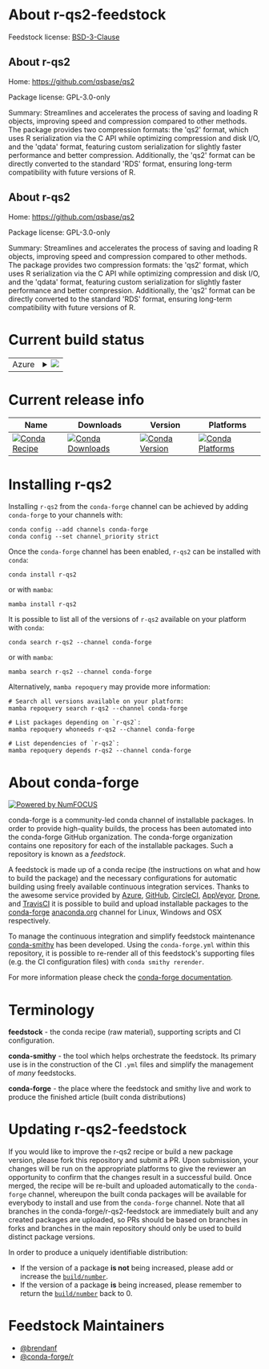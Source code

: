 About r-qs2-feedstock
=====================

Feedstock license: [BSD-3-Clause](https://github.com/conda-forge/r-qs2-feedstock/blob/main/LICENSE.txt)


About r-qs2
-----------

Home: https://github.com/qsbase/qs2

Package license: GPL-3.0-only

Summary: Streamlines and accelerates the process of saving and loading R objects, improving speed and compression compared to other methods. The package provides two compression formats: the 'qs2' format, which uses R serialization via the C API while optimizing compression and disk I/O, and the 'qdata' format, featuring custom serialization for slightly faster performance and better compression. Additionally, the 'qs2' format can be directly converted to the standard 'RDS' format, ensuring long-term compatibility with future versions of R.

About r-qs2
-----------

Home: https://github.com/qsbase/qs2

Package license: GPL-3.0-only

Summary: Streamlines and accelerates the process of saving and loading R objects, improving speed and compression compared to other methods. The package provides two compression formats: the 'qs2' format, which uses R serialization via the C API while optimizing compression and disk I/O, and the 'qdata' format, featuring custom serialization for slightly faster performance and better compression. Additionally, the 'qs2' format can be directly converted to the standard 'RDS' format, ensuring long-term compatibility with future versions of R.

Current build status
====================


<table>
    
  <tr>
    <td>Azure</td>
    <td>
      <details>
        <summary>
          <a href="https://dev.azure.com/conda-forge/feedstock-builds/_build/latest?definitionId=24631&branchName=main">
            <img src="https://dev.azure.com/conda-forge/feedstock-builds/_apis/build/status/r-qs2-feedstock?branchName=main">
          </a>
        </summary>
        <table>
          <thead><tr><th>Variant</th><th>Status</th></tr></thead>
          <tbody><tr>
              <td>linux_64_r_base4.3</td>
              <td>
                <a href="https://dev.azure.com/conda-forge/feedstock-builds/_build/latest?definitionId=24631&branchName=main">
                  <img src="https://dev.azure.com/conda-forge/feedstock-builds/_apis/build/status/r-qs2-feedstock?branchName=main&jobName=linux&configuration=linux%20linux_64_r_base4.3" alt="variant">
                </a>
              </td>
            </tr><tr>
              <td>linux_64_r_base4.4</td>
              <td>
                <a href="https://dev.azure.com/conda-forge/feedstock-builds/_build/latest?definitionId=24631&branchName=main">
                  <img src="https://dev.azure.com/conda-forge/feedstock-builds/_apis/build/status/r-qs2-feedstock?branchName=main&jobName=linux&configuration=linux%20linux_64_r_base4.4" alt="variant">
                </a>
              </td>
            </tr><tr>
              <td>osx_64_r_base4.3</td>
              <td>
                <a href="https://dev.azure.com/conda-forge/feedstock-builds/_build/latest?definitionId=24631&branchName=main">
                  <img src="https://dev.azure.com/conda-forge/feedstock-builds/_apis/build/status/r-qs2-feedstock?branchName=main&jobName=osx&configuration=osx%20osx_64_r_base4.3" alt="variant">
                </a>
              </td>
            </tr><tr>
              <td>osx_64_r_base4.4</td>
              <td>
                <a href="https://dev.azure.com/conda-forge/feedstock-builds/_build/latest?definitionId=24631&branchName=main">
                  <img src="https://dev.azure.com/conda-forge/feedstock-builds/_apis/build/status/r-qs2-feedstock?branchName=main&jobName=osx&configuration=osx%20osx_64_r_base4.4" alt="variant">
                </a>
              </td>
            </tr><tr>
              <td>win_64_r_base4.3</td>
              <td>
                <a href="https://dev.azure.com/conda-forge/feedstock-builds/_build/latest?definitionId=24631&branchName=main">
                  <img src="https://dev.azure.com/conda-forge/feedstock-builds/_apis/build/status/r-qs2-feedstock?branchName=main&jobName=win&configuration=win%20win_64_r_base4.3" alt="variant">
                </a>
              </td>
            </tr><tr>
              <td>win_64_r_base4.4</td>
              <td>
                <a href="https://dev.azure.com/conda-forge/feedstock-builds/_build/latest?definitionId=24631&branchName=main">
                  <img src="https://dev.azure.com/conda-forge/feedstock-builds/_apis/build/status/r-qs2-feedstock?branchName=main&jobName=win&configuration=win%20win_64_r_base4.4" alt="variant">
                </a>
              </td>
            </tr>
          </tbody>
        </table>
      </details>
    </td>
  </tr>
</table>

Current release info
====================

| Name | Downloads | Version | Platforms |
| --- | --- | --- | --- |
| [![Conda Recipe](https://img.shields.io/badge/recipe-r--qs2-green.svg)](https://anaconda.org/conda-forge/r-qs2) | [![Conda Downloads](https://img.shields.io/conda/dn/conda-forge/r-qs2.svg)](https://anaconda.org/conda-forge/r-qs2) | [![Conda Version](https://img.shields.io/conda/vn/conda-forge/r-qs2.svg)](https://anaconda.org/conda-forge/r-qs2) | [![Conda Platforms](https://img.shields.io/conda/pn/conda-forge/r-qs2.svg)](https://anaconda.org/conda-forge/r-qs2) |

Installing r-qs2
================

Installing `r-qs2` from the `conda-forge` channel can be achieved by adding `conda-forge` to your channels with:

```
conda config --add channels conda-forge
conda config --set channel_priority strict
```

Once the `conda-forge` channel has been enabled, `r-qs2` can be installed with `conda`:

```
conda install r-qs2
```

or with `mamba`:

```
mamba install r-qs2
```

It is possible to list all of the versions of `r-qs2` available on your platform with `conda`:

```
conda search r-qs2 --channel conda-forge
```

or with `mamba`:

```
mamba search r-qs2 --channel conda-forge
```

Alternatively, `mamba repoquery` may provide more information:

```
# Search all versions available on your platform:
mamba repoquery search r-qs2 --channel conda-forge

# List packages depending on `r-qs2`:
mamba repoquery whoneeds r-qs2 --channel conda-forge

# List dependencies of `r-qs2`:
mamba repoquery depends r-qs2 --channel conda-forge
```


About conda-forge
=================

[![Powered by
NumFOCUS](https://img.shields.io/badge/powered%20by-NumFOCUS-orange.svg?style=flat&colorA=E1523D&colorB=007D8A)](https://numfocus.org)

conda-forge is a community-led conda channel of installable packages.
In order to provide high-quality builds, the process has been automated into the
conda-forge GitHub organization. The conda-forge organization contains one repository
for each of the installable packages. Such a repository is known as a *feedstock*.

A feedstock is made up of a conda recipe (the instructions on what and how to build
the package) and the necessary configurations for automatic building using freely
available continuous integration services. Thanks to the awesome service provided by
[Azure](https://azure.microsoft.com/en-us/services/devops/), [GitHub](https://github.com/),
[CircleCI](https://circleci.com/), [AppVeyor](https://www.appveyor.com/),
[Drone](https://cloud.drone.io/welcome), and [TravisCI](https://travis-ci.com/)
it is possible to build and upload installable packages to the
[conda-forge](https://anaconda.org/conda-forge) [anaconda.org](https://anaconda.org/)
channel for Linux, Windows and OSX respectively.

To manage the continuous integration and simplify feedstock maintenance
[conda-smithy](https://github.com/conda-forge/conda-smithy) has been developed.
Using the ``conda-forge.yml`` within this repository, it is possible to re-render all of
this feedstock's supporting files (e.g. the CI configuration files) with ``conda smithy rerender``.

For more information please check the [conda-forge documentation](https://conda-forge.org/docs/).

Terminology
===========

**feedstock** - the conda recipe (raw material), supporting scripts and CI configuration.

**conda-smithy** - the tool which helps orchestrate the feedstock.
                   Its primary use is in the construction of the CI ``.yml`` files
                   and simplify the management of *many* feedstocks.

**conda-forge** - the place where the feedstock and smithy live and work to
                  produce the finished article (built conda distributions)


Updating r-qs2-feedstock
========================

If you would like to improve the r-qs2 recipe or build a new
package version, please fork this repository and submit a PR. Upon submission,
your changes will be run on the appropriate platforms to give the reviewer an
opportunity to confirm that the changes result in a successful build. Once
merged, the recipe will be re-built and uploaded automatically to the
`conda-forge` channel, whereupon the built conda packages will be available for
everybody to install and use from the `conda-forge` channel.
Note that all branches in the conda-forge/r-qs2-feedstock are
immediately built and any created packages are uploaded, so PRs should be based
on branches in forks and branches in the main repository should only be used to
build distinct package versions.

In order to produce a uniquely identifiable distribution:
 * If the version of a package **is not** being increased, please add or increase
   the [``build/number``](https://docs.conda.io/projects/conda-build/en/latest/resources/define-metadata.html#build-number-and-string).
 * If the version of a package **is** being increased, please remember to return
   the [``build/number``](https://docs.conda.io/projects/conda-build/en/latest/resources/define-metadata.html#build-number-and-string)
   back to 0.

Feedstock Maintainers
=====================

* [@brendanf](https://github.com/brendanf/)
* [@conda-forge/r](https://github.com/orgs/conda-forge/teams/r/)

